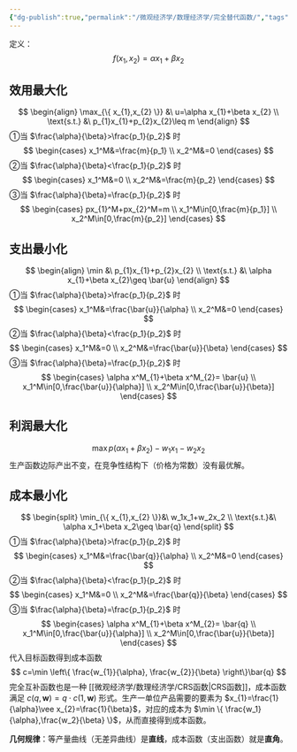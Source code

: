 ```yaml
---
{"dg-publish":true,"permalink":"/微观经济学/数理经济学/完全替代函数/","tags":["数理经济学"],"created":"2024-10-12T10:25:01.000+08:00","updated":"2024-10-12T10:25:01.000+08:00"}
---
```



定义：
$$
f(x_1,x_2)=\alpha x_1+\beta x_2
$$
## 效用最大化

$$
\begin{align}
\max_{\{ x_{1},x_{2} \}} &\ u=\alpha x_{1}+\beta x_{2} \\
\text{s.t.} &\ p_{1}x_{1}+p_{2}x_{2}\leq m
\end{align}
$$
①当 $\frac{\alpha}{\beta}>\frac{p_1}{p_2}$ 时
$$
\begin{cases}
x_1^M&=\frac{m}{p_1} \\
x_2^M&=0
\end{cases}
$$
②当 $\frac{\alpha}{\beta}<\frac{p_1}{p_2}$ 时
$$
\begin{cases}
x_1^M&=0 \\
x_2^M&=\frac{m}{p_2}
\end{cases}
$$
③当 $\frac{\alpha}{\beta}=\frac{p_1}{p_2}$ 时
$$
\begin{cases}
px_{1}^M+px_{2}^M=m \\
x_1^M\in[0,\frac{m}{p_1}] \\
x_2^M\in[0,\frac{m}{p_2}]
\end{cases}
$$
## 支出最小化

$$
\begin{align}
\min &\ p_{1}x_{1}+p_{2}x_{2} \\
\text{s.t.} &\ \alpha x_{1}+\beta x_{2}\geq \bar{u}
\end{align}
$$
①当 $\frac{\alpha}{\beta}>\frac{p_1}{p_2}$ 时
$$
\begin{cases}
x_1^M&=\frac{\bar{u}}{\alpha} \\
x_2^M&=0
\end{cases}
$$
②当 $\frac{\alpha}{\beta}<\frac{p_1}{p_2}$ 时
$$
\begin{cases}
x_1^M&=0 \\
x_2^M&=\frac{\bar{u}}{\beta}
\end{cases}
$$
③当 $\frac{\alpha}{\beta}=\frac{p_1}{p_2}$ 时
$$
\begin{cases}
\alpha x^M_{1}+\beta x^M_{2}= \bar{u} \\
x_1^M\in[0,\frac{\bar{u}}{\alpha}] \\
x_2^M\in[0,\frac{\bar{u}}{\beta}]
\end{cases}
$$
## 利润最大化

$$
\max p(\alpha x_{1}+\beta x_{2})-w_{1}x_{1}-w_{2}x_{2}
$$
生产函数边际产出不变，在竞争性结构下（价格为常数）没有最优解。
## 成本最小化

$$
\begin{split}
\min_{\{ x_{1},x_{2} \}}&\ w_1x_1+w_2x_2 \\
\text{s.t.}&\ \alpha x_1+\beta x_2\geq \bar{q}
\end{split}
$$
①当 $\frac{\alpha}{\beta}>\frac{p_1}{p_2}$ 时
$$
\begin{cases}
x_1^M&=\frac{\bar{q}}{\alpha} \\
x_2^M&=0
\end{cases}
$$
②当 $\frac{\alpha}{\beta}<\frac{p_1}{p_2}$ 时
$$
\begin{cases}
x_1^M&=0 \\
x_2^M&=\frac{\bar{q}}{\beta}
\end{cases}
$$
③当 $\frac{\alpha}{\beta}=\frac{p_1}{p_2}$ 时
$$
\begin{cases}
\alpha x^M_{1}+\beta x^M_{2}= \bar{q} \\
x_1^M\in[0,\frac{\bar{u}}{\alpha}] \\
x_2^M\in[0,\frac{\bar{u}}{\beta}]
\end{cases}
$$
代入目标函数得到成本函数
$$
c=\min \left\{  \frac{w_{1}}{\alpha}, \frac{w_{2}}{\beta}  \right\}\bar{q}
$$
完全互补函数也是一种 [[微观经济学/数理经济学/CRS函数\|CRS函数]]，成本函数满足 $c(q,\mathbf{w})=q\cdot c(1,\mathbf{w})$ 形式。生产一单位产品需要的要素为 $x_{1}=\frac{1}{\alpha}\vee x_{2}=\frac{1}{\beta}$，对应的成本为 $\min \{ \frac{w_1}{\alpha},\frac{w_2}{\beta} \}$，从而直接得到成本函数。

**几何规律**：等产量曲线（无差异曲线）是**直线**，成本函数（支出函数）就是**直角**。